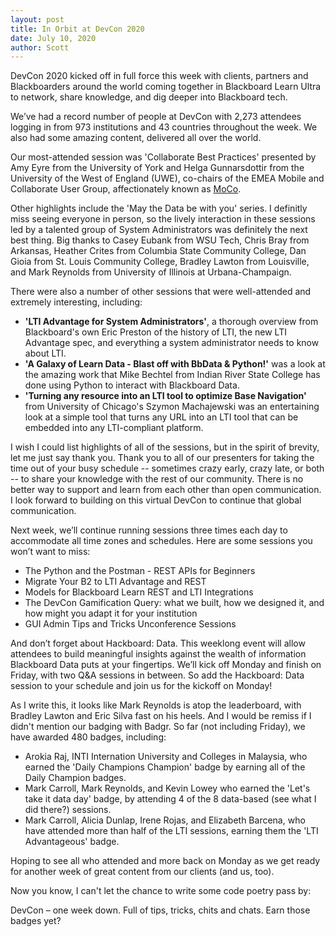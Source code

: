 ```yaml
---
layout: post
title: In Orbit at DevCon 2020
date: July 10, 2020
author: Scott
---
```

DevCon 2020 kicked off in full force this week with clients, partners and Blackboarders around the world coming together in Blackboard Learn Ultra to network, share knowledge, and dig deeper into Blackboard tech.

We’ve had a record number of people at DevCon with 2,273 attendees logging in from 973 institutions and 43 countries throughout the week. We also had some amazing content, delivered all over the world. 

Our most-attended session was 'Collaborate Best Practices' presented by Amy Eyre from the University of York and Helga Gunnarsdottir from the University of the West of England (UWE), co-chairs of the EMEA Mobile and Collaborate User Group, affectionately known as [MoCo](https://community.blackboard.com/groups/home/57). 

Other highlights include the 'May the Data be with you' series. I definitly miss seeing everyone in person, so the lively interaction in these sessions led by a talented group of System Administrators was definitely the next best thing. Big thanks to Casey Eubank from WSU Tech, Chris Bray from Arkansas, Heather Crites from Columbia State Community College, Dan Gioia from St. Louis Community College, Bradley Lawton from Louisville, and Mark Reynolds from University of Illinois at Urbana-Champaign.

There were also a number of other sessions that were well-attended and extremely interesting, including: 

* **'LTI Advantage for System Administrators'**, a thorough overview from Blackboard's own Eric Preston of the history of LTI, the new LTI Advantage spec, and everything a system administrator needs to know about LTI.
* **'A Galaxy of Learn Data - Blast off with BbData & Python!'** was a look at the amazing work that Mike Bechtel from Indian River State College has done using Python to interact with Blackboard Data.  
* **'Turning any resource into an LTI tool to optimize Base Navigation'** from University of Chicago's Szymon Machajewski was an entertaining look at a simple tool that turns any URL into an LTI tool that can be embedded into any LTI-compliant platform.

I wish I could list highlights of all of the sessions, but in the spirit of brevity, let me just say thank you. Thank you to all of our presenters for taking the time out of your busy schedule -- sometimes crazy early, crazy late, or both -- to share your knowledge with the rest of our community. There is no better way to support and learn from each other than open communication. I look forward to building on this virtual DevCon to continue that global communication.

Next week, we’ll continue running sessions three times each day to accommodate all time zones and schedules. Here are some sessions you won’t want to miss:

* The Python and the Postman - REST APIs for Beginners
* Migrate Your B2 to LTI Advantage and REST
* Models for Blackboard Learn REST and LTI Integrations
* The DevCon Gamification Query: what we built, how we designed it, and how might you adapt it for your institution
* GUI Admin Tips and Tricks Unconference Sessions

And don’t forget about Hackboard: Data. This weeklong event will allow attendees to build meaningful insights against the wealth of information Blackboard Data puts at your fingertips. We’ll kick off Monday and finish on Friday, with two Q&A sessions in between. So add the Hackboard: Data session to your schedule and join us for the kickoff on Monday!

As I write this, it looks like Mark Reynolds is atop the leaderboard, with Bradley Lawton and Eric Silva fast on his heels. And I would be remiss if I didn't mention our badging with Badgr. So far (not including Friday), we have awarded 480 badges, including:

* Arokia Raj, INTI Internation University and Colleges in Malaysia, who earned the 'Daily Champions Champion' badge by earning all of the Daily Champion badges. 
* Mark Carroll, Mark Reynolds, and Kevin Lowey who earned the 'Let's take it data day' badge, by attending 4 of the 8 data-based (see what I did there?) sessions.
* Mark Carroll, Alicia Dunlap, Irene Rojas, and Elizabeth Barcena, who have attended more than half of the LTI sessions, earning them the 'LTI Advantageous' badge.

Hoping to see all who attended and more back on Monday as we get ready for another week of great content from our clients (and us, too).

Now you know, I can't let the chance to write some code poetry pass by:

DevCon – one week down.
Full of tips, tricks, chits and chats.
Earn those badges yet?